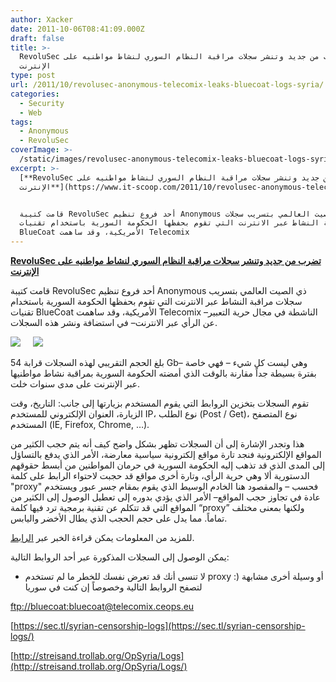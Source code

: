 ```yaml
---
author: Xacker
date: 2011-10-06T08:41:09.000Z
draft: false
title: >-
  RevoluSec تضرب من جديد وتنشر سجلات مراقبة النظام السوري لنشاط مواطنيه على
  الإنترنت
type: post
url: /2011/10/revolusec-anonymous-telecomix-leaks-bluecoat-logs-syria/
categories:
  - Security
  - Web
tags:
  - Anonymous
  - RevoluSec
coverImage: >-
  /static/images/revolusec-anonymous-telecomix-leaks-bluecoat-logs-syria/anonymous-logo-1.jpg
excerpt: >-
  [**RevoluSec تضرب من جديد وتنشر سجلات مراقبة النظام السوري لنشاط مواطنيه على
  الإنترنت**](https://www.it-scoop.com/2011/10/revolusec-anonymous-telecomix-leaks-bluecoat-logs-syria)


  قامت كتيبة RevoluSec أحد فروع تنظيم Anonymous ذي الصيت العالمي بتسريب سجلات
  مراقبة النشاط عبر الانترنت التي تقوم بحفظها الحكومة السورية باستخدام تقنيات
  BlueCoat الأمريكية، وقد ساهمت Telecomix
---
```

[**RevoluSec تضرب من جديد وتنشر سجلات مراقبة النظام السوري لنشاط مواطنيه على الإنترنت**](https://www.it-scoop.com/2011/10/revolusec-anonymous-telecomix-leaks-bluecoat-logs-syria)

قامت كتيبة RevoluSec أحد فروع تنظيم Anonymous ذي الصيت العالمي بتسريب سجلات مراقبة النشاط عبر الانترنت التي تقوم بحفظها الحكومة السورية باستخدام تقنيات BlueCoat الأمريكية، وقد ساهمت Telecomix –الناشطة في مجال حرية التعبير عن الرأي عبر الانترنت– في استضافة ونشر هذه السجلات.

![](/static/images/revolusec-anonymous-telecomix-leaks-bluecoat-logs-syria/anonymous-logo-1.jpg)     ![](/static/images/revolusec-anonymous-telecomix-leaks-bluecoat-logs-syria/telecomix_opsyria_small.png)

بلغ الحجم التقريبي لهذه السجلات قرابة 54 Gb– وهي ليست كل شيء – فهي خاصة بفترة بسيطة جداً مقارنة بالوقت الذي أمضته الحكومة السورية بمراقبة نشاط مواطنيها عبر الإنترنت على مدى سنوات خلت.

تقوم السجلات بتخزين الروابط التي يقوم المستخدم بزيارتها إلى جانب: التاريخ، وقت الزيارة، العنوان الإلكتروني للمستخدم IP، نوع الطلب (Post / Get)، نوع المتصفح المستخدم (IE, Firefox, Chrome, …).

هذا وتجدر الإشارة إلى أن السجلات تظهر بشكل واضح كيف أنه يتم حجب الكثير من المواقع الإلكترونية فنجد تارة مواقع إلكترونية سياسية معارضة، الأمر الذي يدفع بالتساؤل إلى المدى الذي قد تذهب إليه الحكومة السورية في حرمان المواطنين من أبسط حقوقهم الدستورية ألا وهي حرية الرأي، وتارة أخرى مواقع قد حجبت لاحتواء الرابط على كلمة "proxy" فحسب – والمقصود هنا الخادم الوسيط الذي يقوم بمقام جسر عبور ويستخدم عادة في تجاوز حجب المواقع– الأمر الذي يؤدي بدوره إلى تعطيل الوصول إلى الكثير من المواقع التي قد تتكلم عن تقنية برمجية ترد فيها كلمة “proxy” ولكنها بمعنى مختلف تماماً. مما يدل على حجم الحجب الذي يطال الأخضر واليابس.

للمزيد من المعلومات يمكن قراءة الخبر عبر [الرابط](http://tcxsyria.ceops.eu/95191b161149135ba7bf6936e01bc3bb).

يمكن الوصول إلى السجلات المذكورة عبر أحد الروابط التالية:

-   لا تنسى أنك قد تعرض نفسك للخطر ما لم تستخدم proxy :) أو وسيلة أخرى مشابهة لتصفح الروابط التالية وخصوصاً إن كنت في سوريا

<ftp://bluecoat:bluecoat@telecomix.ceops.eu>

[https://sec.tl/syrian-censorship-logs](https://sec.tl/syrian-censorship-logs/)

[http://streisand.trollab.org/OpSyria/Logs](http://streisand.trollab.org/OpSyria/Logs/)
